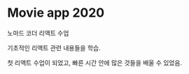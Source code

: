 # Movie app 2020
노마드 코더 리액트 수업
  
    
기초적인 리액트 관련 내용들을 학습. 
    

첫 리액트 수업이 되었고, 빠른 시간 안에 많은 것들을 배울 수 있었음. 

